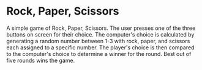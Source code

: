 # Rock, Paper, Scissors

A simple game of Rock, Paper, Scissors. The user presses one of the three buttons on screen for their choice. The computer's choice is calculated by generating a random number between 1-3 with rock, paper, and scissors each assigned to a specific number. The player's choice is then compared to the computer's choice to determine a winner for the round. Best out of five rounds wins the game.